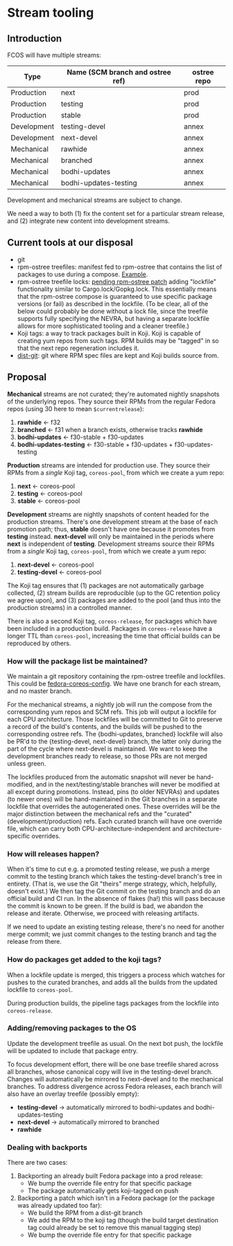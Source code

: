 # Stream tooling

## Introduction

FCOS will have multiple streams:

| Type | Name (SCM branch and ostree ref) | ostree repo |
| -- | -- | -- |
| Production | next | prod |
| Production | testing | prod |
| Production | stable | prod |
| Development | testing-devel | annex |
| Development | next-devel | annex |
| Mechanical | rawhide | annex |
| Mechanical | branched | annex |
| Mechanical | bodhi-updates | annex |
| Mechanical | bodhi-updates-testing | annex |

Development and mechanical streams are subject to change.

We need a way to both (1) fix the content set for a particular stream release, and (2) integrate new content into development streams.

## Current tools at our disposal
- git
- rpm-ostree treefiles: manifest fed to rpm-ostree that contains the list of packages to use during a compose. [Example](https://github.com/coreos/fedora-coreos-config/blob/master/fedora-coreos-base.yaml).
- rpm-ostree treefile locks: [pending rpm-ostree patch]( https://github.com/projectatomic/rpm-ostree/pull/1745) adding "lockfile" functionality similar to Cargo.lock/Gopkg.lock. This essentially means that the rpm-ostree compose is guaranteed to use specific package versions (or fail) as described in the lockfile. (To be clear, all of the below could probably be done without a lock file, since the treefile supports fully specifying the NEVRA, but having a separate lockfile allows for more sophisticated tooling and a cleaner treefile.)
- Koji tags: a way to track packages built in Koji. Koji is capable of creating yum repos from such tags. RPM builds may be "tagged" in so that the next repo regeneration includes it.
- [dist-git](http://src.fedoraproject.org/): git where RPM spec files are kept and Koji builds source from.

## Proposal

**Mechanical** streams are not curated; they're automated nightly snapshots of the underlying repos.  They source their RPMs from the regular Fedora repos (using 30 here to mean `$currentrelease`):
1. **rawhide** <- f32
2. **branched** <- f31 when a branch exists, otherwise tracks **rawhide**
3. **bodhi-updates** <- f30-stable + f30-updates
4. **bodhi-updates-testing** <- f30-stable + f30-updates + f30-updates-testing

**Production** streams are intended for production use.  They source their RPMs from a _single_ Koji tag, `coreos-pool`, from which we create a yum repo:
1. **next** <- coreos-pool
2. **testing** <- coreos-pool
3. **stable** <- coreos-pool

**Development** streams are nightly snapshots of content headed for the production streams.  There's one development stream at the base of each promotion path; thus, **stable** doesn't have one because it promotes from **testing** instead.  **next-devel** will only be maintained in the periods where **next** is independent of **testing**.  Development streams source their RPMs from a _single_ Koji tag, `coreos-pool`, from which we create a yum repo:
1. **next-devel** <- coreos-pool
2. **testing-devel** <- coreos-pool

The Koji tag ensures that (1) packages are not automatically garbage collected, (2) stream builds are reproducible (up to the GC retention policy we agree upon), and (3) packages are added to the pool (and thus into the production streams) in a controlled manner.

There is also a second Koji tag, `coreos-release`, for packages which have been included in a production build.  Packages in `coreos-release` have a longer TTL than `coreos-pool`, increasing the time that official builds can be reproduced by others.

### How will the package list be maintained?

We maintain a git repository containing the rpm-ostree treefile and lockfiles. This could be [fedora-coreos-config](https://github.com/coreos/fedora-coreos-config). We have one branch for each stream, and no master branch.

For the mechanical streams, a nightly job will run the compose from the corresponding yum repos and SCM refs. This job will output a lockfile for each CPU architecture. Those lockfiles will be committed to Git to preserve a record of the build's contents, and the builds will be pushed to the corresponding ostree refs.  The {bodhi-updates, branched} lockfile will also be PR'd to the {testing-devel, next-devel} branch, the latter only during the part of the cycle where next-devel is maintained.  We want to keep the development branches ready to release, so those PRs are not merged unless green.

The lockfiles produced from the automatic snapshot will never be hand-modified, and in the next/testing/stable branches will never be modified at all except during promotions.  Instead, pins (to older NEVRAs) and updates (to newer ones) will be hand-maintained in the Git branches in a separate lockfile that overrides the autogenerated ones.  These overrides will be the major distinction between the mechanical refs and the "curated" (development/production) refs.  Each curated branch will have one override file, which can carry both CPU-architecture-independent and architecture-specific overrides.

### How will releases happen?

When it's time to cut e.g. a promoted testing release, we push a merge commit to the testing branch which takes the testing-devel branch's tree in entirety.  (That is, we use the Git "theirs" merge strategy, which, helpfully, doesn't exist.)  We then tag the Git commit on the testing branch and do an official build and CI run.  In the absence of flakes (ha!) this will pass because the commit is known to be green.  If the build is bad, we abandon the release and iterate.  Otherwise, we proceed with releasing artifacts.

If we need to update an existing testing release, there's no need for another merge commit; we just commit changes to the testing branch and tag the release from there.

### How do packages get added to the koji tags?

When a lockfile update is merged, this triggers a process which watches for pushes to the curated branches, and adds all the builds from the updated lockfile to `coreos-pool`.

During production builds, the pipeline tags packages from the lockfile into `coreos-release`.

### Adding/removing packages to the OS

Update the development treefile as usual. On the next bot push, the lockfile will be updated to include that package entry.

To focus development effort, there will be one base treefile shared across all branches, whose canonical copy will live in the testing-devel branch.  Changes will automatically be mirrored to next-devel and to the mechanical branches.  To address divergence across Fedora releases, each branch will also have an overlay treefile (possibly empty):

- **testing-devel** -> automatically mirrored to bodhi-updates and bodhi-updates-testing
- **next-devel** -> automatically mirrored to branched
- **rawhide**

### Dealing with backports

There are two cases:
1. Backporting an already built Fedora package into a prod release:
    - We bump the override file entry for that specific package
    - The package automatically gets koji-tagged on push
2. Backporting a patch which isn't in a Fedora package (or the package was already updated too far):
    - We build the RPM from a dist-git branch
    - We add the RPM to the koji tag (though the build target destination tag could already be set to remove this manual tagging step)
    - We bump the override file entry for that specific package
